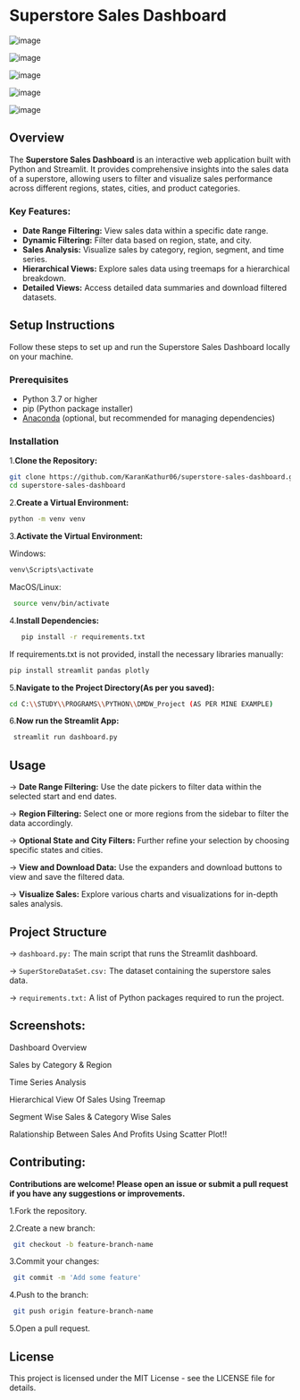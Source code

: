 # Superstore Sales Dashboard
![image](https://github.com/KaranKathur06/Python-Dashboard/assets/155360397/256479c6-b416-4735-90da-3c2b22a07191)

![image](https://github.com/KaranKathur06/Python-Dashboard/assets/155360397/317f873c-dc57-4b82-916c-fe42586065a9)

![image](https://github.com/KaranKathur06/Python-Dashboard/assets/155360397/4d239168-56a0-4c7e-a357-069eddaebaaa)

![image](https://github.com/KaranKathur06/Python-Dashboard/assets/155360397/b3c56e3a-a683-4a89-874a-db4ed79228d1)

![image](https://github.com/KaranKathur06/Python-Dashboard/assets/155360397/21f86e39-a8f6-49e3-a7a9-d3181c31bfbc)


## Overview

The **Superstore Sales Dashboard** is an interactive web application built with Python and Streamlit. It provides comprehensive insights into the sales data of a superstore, allowing users to filter and visualize sales performance across different regions, states, cities, and product categories.

### Key Features:
- **Date Range Filtering:** View sales data within a specific date range.
- **Dynamic Filtering:** Filter data based on region, state, and city.
- **Sales Analysis:** Visualize sales by category, region, segment, and time series.
- **Hierarchical Views:** Explore sales data using treemaps for a hierarchical breakdown.
- **Detailed Views:** Access detailed data summaries and download filtered datasets.

## Setup Instructions

Follow these steps to set up and run the Superstore Sales Dashboard locally on your machine.

### Prerequisites

- Python 3.7 or higher
- pip (Python package installer)
- [Anaconda](https://www.anaconda.com/products/distribution) (optional, but recommended for managing dependencies)

### Installation

1.**Clone the Repository:**
   ```bash
   git clone https://github.com/KaranKathur06/superstore-sales-dashboard.git
   cd superstore-sales-dashboard
   ```
   
2.**Create a Virtual Environment:**
   ```bash
   python -m venv venv
   ```

3.**Activate the Virtual Environment:**

  Windows:
   ```bash
   venv\Scripts\activate
   ```

 MacOS/Linux:
 ```bash
  source venv/bin/activate
 ```

4.**Install Dependencies:**
 ``` bash
    pip install -r requirements.txt
 ```
 If requirements.txt is not provided, install the necessary libraries manually:
 ```bash
 pip install streamlit pandas plotly
```

5.**Navigate to the Project Directory(As per you saved):**
 ```bash
cd C:\\STUDY\\PROGRAMS\\PYTHON\\DMDW_Project (AS PER MINE EXAMPLE)
```

6.**Now run the Streamlit App:**
```bash
 streamlit run dashboard.py
```

## Usage
-> **Date Range Filtering:** Use the date pickers to filter data within the selected start and end dates.

-> **Region Filtering:** Select one or more regions from the sidebar to filter the data accordingly.

-> **Optional State and City Filters:** Further refine your selection by choosing specific states and cities.

-> **View and Download Data:** Use the expanders and download buttons to view and save the filtered data.

-> **Visualize Sales:** Explore various charts and visualizations for in-depth sales analysis.


## Project Structure
-> `dashboard.py:` The main script that runs the Streamlit dashboard.

-> `SuperStoreDataSet.csv:` The dataset containing the superstore sales data.

-> `requirements.txt:` A list of Python packages required to run the project.


## Screenshots:
  Dashboard Overview
  
  Sales by Category & Region 

  Time Series Analysis

  Hierarchical View Of Sales Using Treemap

  Segment Wise Sales & Category Wise Sales

  Ralationship Between Sales And Profits Using Scatter Plot!!


## Contributing:
 **Contributions are welcome! Please open an issue or submit a pull request if you have any suggestions or improvements.**

1.Fork the repository.

2.Create a new branch:
```bash
 git checkout -b feature-branch-name
```

3.Commit your changes:
```bash
 git commit -m 'Add some feature'
```

4.Push to the branch:
```bash
 git push origin feature-branch-name
```
5.Open a pull request.

## License
This project is licensed under the MIT License - see the LICENSE file for details.
